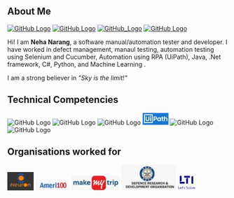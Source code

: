 ## About Me
[![GitHub Logo](linkedin.ico)](https://www.linkedin.com/in/nehanarang83/) [![GitHub Logo](instagram.ico)](https://www.instagram.com/neha.narang83/) [![GitHub_Logo](email.ico)](mailto:nehanarang83@gmail.com) [![GitHub Logo](CV.ico)](https://github.com/nehnar2021/nehnar2021/blob/main/NehaNarang.pdf)

Hi! I am <b> Neha Narang</b>, a software manual/automation tester and developer. I have worked in defect management, manaul testing, automation testing using Selenium and Cucumber, Automation using RPA (UiPath), Java, .Net framework, C#, Python, and Machine Learning . 

I am a strong believer in <i> "Sky is the limit!"</i>


## Technical Competencies
![GitHub Logo](AI.ico)  ![GitHub Logo](Python.ico)  ![GitHub Logo](SQL.ico)  ![GitHub Logo](UiPath.JPG)  ![GitHub Logo](DotNet.ico)  ![GitHub Logo](CSharp.ico) 


## Organisations worked for
![GitHub Logo](iNeuron.JPG) ![GitHub Logo](Ameri100.JPG) ![GitHub Logo](MMT1.JPG) ![GitHub Logo](DRDO.JPG) ![GitHub Logo](LTI.JPG)





